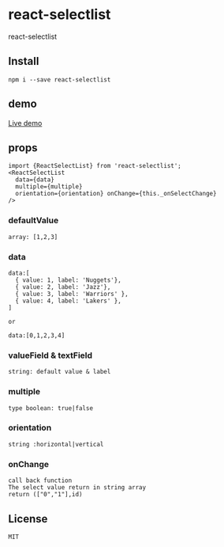 # react-selectlist
react-selectlist

## Install
```
npm i --save react-selectlist
```

## demo
[Live demo](http://skycloud1030.github.io/react-selectlist/html/checkbox.html)

## props
```
import {ReactSelectList} from 'react-selectlist';
<ReactSelectList
  data={data}
  multiple={multiple}
  orientation={orientation} onChange={this._onSelectChange}
/>

```

### defaultValue
```
array: [1,2,3]

```
### data
```
data:[
  { value: 1, label: 'Nuggets'},
  { value: 2, label: 'Jazz'},
  { value: 3, label: 'Warriors' },
  { value: 4, label: 'Lakers' },
]

or

data:[0,1,2,3,4]

```

### valueField & textField
```
string: default value & label

```

### multiple
```
type boolean: true|false

```

### orientation
```
string :horizontal|vertical

```

### onChange
```
call back function
The select value return in string array
return (["0","1"],id)

```

## License

```
MIT
```
